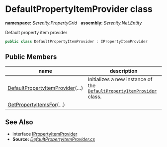 # DefaultPropertyItemProvider class
**namespace:** *[Serenity.PropertyGrid](../README.md#serenity.propertygrid-namespace)*   **assembly**: *[Serenity.Net.Entity](../README.md)*

Default property item provider

```csharp
public class DefaultPropertyItemProvider : IPropertyItemProvider
```

## Public Members

| name | description |
| --- | --- |
| [DefaultPropertyItemProvider](DefaultPropertyItemProvider/DefaultPropertyItemProvider.md)(…) | Initializes a new instance of the [`DefaultPropertyItemProvider`](DefaultPropertyItemProvider.md) class. |
| [GetPropertyItemsFor](DefaultPropertyItemProvider/GetPropertyItemsFor.md)(…) |  |

## See Also

* interface [IPropertyItemProvider](IPropertyItemProvider.md)
* **Source:** *[DefaultPropertyItemProvider.cs](https://github.com/serenity-is/Serenity/blob/master/src/Serenity.Net.Entity/PropertyGrid/DefaultPropertyItemProvider.cs)*